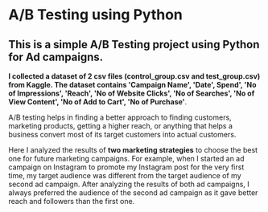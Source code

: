 # A/B Testing using Python
## This is a simple A/B Testing project using Python for Ad campaigns. 

**I collected a dataset of 2 csv files (control_group.csv and test_group.csv) from Kaggle. The dataset contains 'Campaign Name', 'Date', Spend', 'No of Impressions', 'Reach', 'No of Website Clicks', 'No of Searches', 'No of View Content', 'No of Add to Cart', 'No of Purchase'**.

A/B testing helps in finding a better approach to finding customers, marketing products, getting a higher reach, or anything that helps a business convert most of its target customers into actual customers.

Here I analyzed the results of **two marketing strategies** to choose the best one for future marketing campaigns. For example, when I started an ad campaign on Instagram to promote my Instagram post for the very first time, my target audience was different from the target audience of my second ad campaign. After analyzing the results of both ad campaigns, I always preferred the audience of the second ad campaign as it gave better reach and followers than the first one.
